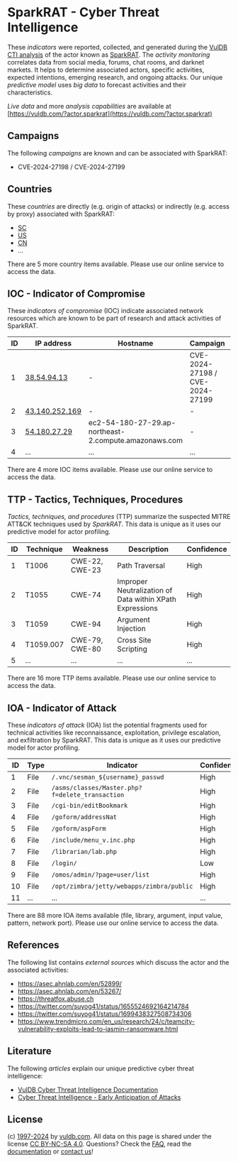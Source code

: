 # SparkRAT - Cyber Threat Intelligence

These _indicators_ were reported, collected, and generated during the [VulDB CTI analysis](https://vuldb.com/?kb.cti) of the actor known as [SparkRAT](https://vuldb.com/?actor.sparkrat). The _activity monitoring_ correlates data from social media, forums, chat rooms, and darknet markets. It helps to determine associated actors, specific activities, expected intentions, emerging research, and ongoing attacks. Our unique _predictive model_ uses _big data_ to forecast activities and their characteristics.

_Live data_ and more _analysis capabilities_ are available at [https://vuldb.com/?actor.sparkrat](https://vuldb.com/?actor.sparkrat)

## Campaigns

The following _campaigns_ are known and can be associated with SparkRAT:

* CVE-2024-27198 / CVE-2024-27199

## Countries

These _countries_ are directly (e.g. origin of attacks) or indirectly (e.g. access by proxy) associated with SparkRAT:

* [SC](https://vuldb.com/?country.sc)
* [US](https://vuldb.com/?country.us)
* [CN](https://vuldb.com/?country.cn)
* ...

There are 5 more country items available. Please use our online service to access the data.

## IOC - Indicator of Compromise

These _indicators of compromise_ (IOC) indicate associated network resources which are known to be part of research and attack activities of SparkRAT.

ID | IP address | Hostname | Campaign | Confidence
-- | ---------- | -------- | -------- | ----------
1 | [38.54.94.13](https://vuldb.com/?ip.38.54.94.13) | - | CVE-2024-27198 / CVE-2024-27199 | High
2 | [43.140.252.169](https://vuldb.com/?ip.43.140.252.169) | - | - | High
3 | [54.180.27.29](https://vuldb.com/?ip.54.180.27.29) | ec2-54-180-27-29.ap-northeast-2.compute.amazonaws.com | - | Medium
4 | ... | ... | ... | ...

There are 4 more IOC items available. Please use our online service to access the data.

## TTP - Tactics, Techniques, Procedures

_Tactics, techniques, and procedures_ (TTP) summarize the suspected MITRE ATT&CK techniques used by _SparkRAT_. This data is unique as it uses our predictive model for actor profiling.

ID | Technique | Weakness | Description | Confidence
-- | --------- | -------- | ----------- | ----------
1 | T1006 | CWE-22, CWE-23 | Path Traversal | High
2 | T1055 | CWE-74 | Improper Neutralization of Data within XPath Expressions | High
3 | T1059 | CWE-94 | Argument Injection | High
4 | T1059.007 | CWE-79, CWE-80 | Cross Site Scripting | High
5 | ... | ... | ... | ...

There are 16 more TTP items available. Please use our online service to access the data.

## IOA - Indicator of Attack

These _indicators of attack_ (IOA) list the potential fragments used for technical activities like reconnaissance, exploitation, privilege escalation, and exfiltration by SparkRAT. This data is unique as it uses our predictive model for actor profiling.

ID | Type | Indicator | Confidence
-- | ---- | --------- | ----------
1 | File | `/.vnc/sesman_${username}_passwd` | High
2 | File | `/asms/classes/Master.php?f=delete_transaction` | High
3 | File | `/cgi-bin/editBookmark` | High
4 | File | `/goform/addressNat` | High
5 | File | `/goform/aspForm` | High
6 | File | `/include/menu_v.inc.php` | High
7 | File | `/librarian/lab.php` | High
8 | File | `/login/` | Low
9 | File | `/omos/admin/?page=user/list` | High
10 | File | `/opt/zimbra/jetty/webapps/zimbra/public` | High
11 | ... | ... | ...

There are 88 more IOA items available (file, library, argument, input value, pattern, network port). Please use our online service to access the data.

## References

The following list contains _external sources_ which discuss the actor and the associated activities:

* https://asec.ahnlab.com/en/52899/
* https://asec.ahnlab.com/en/53267/
* https://threatfox.abuse.ch
* https://twitter.com/suyog41/status/1655524692164214784
* https://twitter.com/suyog41/status/1699438327508734306
* https://www.trendmicro.com/en_us/research/24/c/teamcity-vulnerability-exploits-lead-to-jasmin-ransomware.html

## Literature

The following _articles_ explain our unique predictive cyber threat intelligence:

* [VulDB Cyber Threat Intelligence Documentation](https://vuldb.com/?kb.cti)
* [Cyber Threat Intelligence - Early Anticipation of Attacks](https://www.scip.ch/en/?labs.20201022)

## License

(c) [1997-2024](https://vuldb.com/?kb.changelog) by [vuldb.com](https://vuldb.com/?kb.about). All data on this page is shared under the license [CC BY-NC-SA 4.0](https://creativecommons.org/licenses/by-nc-sa/4.0/). Questions? Check the [FAQ](https://vuldb.com/?kb.faq), read the [documentation](https://vuldb.com/?kb) or [contact us](https://vuldb.com/?contact)!

